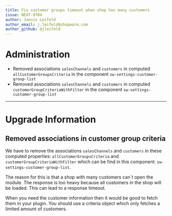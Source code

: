 ```yaml
---
title: Fix customer groups timeout when shop has many customers
issue: NEXT-9784
author: Jannis Leifeld
author_email: j.leifeld@shopware.com 
author_github: @jleifeld
---
```

# Administration
* Removed associations `salesChannels` and `customers` in computed `allCustomerGroupsCriteria` in the component `sw-settings-customer-group-list` 
* Removed associations `salesChannels` and `customers` in computed `customerGroupCriteriaWithFilter` in the component `sw-settings-customer-group-list` 
___
# Upgrade Information

## Removed associations in customer group criteria
We have to remove the associations `salesChannels` and `customers` 
in these computed properties: `allCustomerGroupsCriteria` and `customerGroupCriteriaWithFilter`
which can be find in this component: `sw-settings-customer-group-list`.

The reason for this is that a shop with many customers can´t open the module. The response
is too heavy because all customers in the shop will be loaded. This can lead to a response 
timeout.

When you need the customer information then it would be good to fetch them in your plugin.
You should use a criteria object which only fetches a limited amount of customers.
